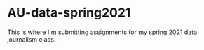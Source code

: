 # AU-data-spring2021

This is where I'm submitting assignments for my spring 2021 data journalism class.
